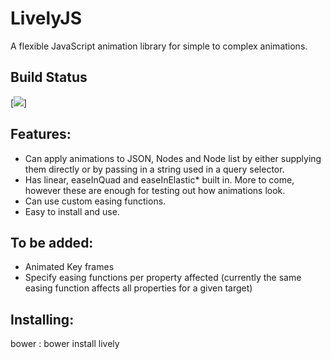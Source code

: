 # LivelyJS
A flexible JavaScript animation library for simple to complex animations.

## Build Status
[<img src="https://covenent.visualstudio.com/_apis/public/build/definitions/0d1bc4fd-677d-4e8a-8eaa-37c4fe18e311/5/badge"/>]

## Features: 
* Can apply animations to JSON, Nodes and Node list by either supplying them directly or by passing in a string used in a query selector.
* Has linear, easeInQuad and easeInElastic* built in. More to come, however these are enough for testing out how animations look.
* Can use custom easing functions.
* Easy to install and use.

## To be added:
* Animated Key frames
* Specify easing functions per property affected (currently the same easing function affects all properties for a given target)


## Installing:
 bower : bower install lively
 